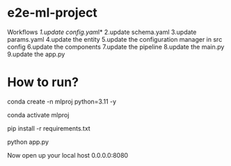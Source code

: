 # e2e-ml-project



Workflows
 *1.update config.yam*l*
 2.update schema.yaml
 3.update params.yaml
 4.update the entity
 5.update the configuration manager in src config
 6.update the components
 7.update the pipeline
 8.update the main.py
 9.update the app.py



# How to run?

conda create -n mlproj python=3.11 -y


conda activate mlproj

pip install -r requirements.txt

python app.py

Now open up your local host 0.0.0.0:8080